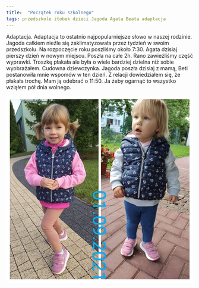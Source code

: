 ```yaml
---
title:  "Początek roku szkolnego"
tags: przedszkole żłobek dzieci Jagoda Agata Beata adaptacja
---
```

Adaptacja. Adaptacja to ostatnio najpopularniejsze słowo w naszej rodzinie.
Jagoda całkiem nieźle się zaklimatyzowała przez tydzień w swoim przedszkolu.
Na rozpoczęcie roku poszliśmy około 7:30.
Agata dzisiaj pierszy dzień w nowym miejscu. Poszła na całe 2h. Rano zawieźliśmy część wyprawki. Troszkę płakała ale była o wiele bardziej dzielna niż sobie wyobrażałem. Cudowna dziewczynka.
Jagoda poszła dzisiaj z mamą, Beti postanowiła mnie wspomów w ten dzień. Z relacji dowiedziałem się, że płakała trochę. Mam ją odebrać o 11:50.
Ja żeby ogarnąć to wszystko wziąłem pół dnia wolnego.

![image](/images/240784659_366721651608279_5963945912120222478_n.jpg)
